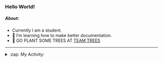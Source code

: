 ### Hello World!

##### About:
- Currently I am a student.
- 🌱 I’m learning how to make better documentation.
- 🌱 GO PLANT SOME TREES AT [TEAM TREES](https://teamtrees.org/)

---
<details>
  <summary>:zap: My Activity:</summary>
  
<!--START_SECTION:waka-->
![Code Time](http://img.shields.io/badge/Code%20Time-1%2C171%20hrs%2027%20mins-blue)

**I'm a Night 🦉** 

```text
🌞 Morning                1907 commits        ███░░░░░░░░░░░░░░░░░░░░░░   10.11 % 
🌆 Daytime                6409 commits        ████████░░░░░░░░░░░░░░░░░   33.98 % 
🌃 Evening                5390 commits        ███████░░░░░░░░░░░░░░░░░░   28.57 % 
🌙 Night                  5157 commits        ███████░░░░░░░░░░░░░░░░░░   27.34 % 
```
📅 **I'm Most Productive on Wednesday** 

```text
Monday                   2653 commits        ████░░░░░░░░░░░░░░░░░░░░░   14.06 % 
Tuesday                  2579 commits        ███░░░░░░░░░░░░░░░░░░░░░░   13.67 % 
Wednesday                4407 commits        ██████░░░░░░░░░░░░░░░░░░░   23.36 % 
Thursday                 2438 commits        ███░░░░░░░░░░░░░░░░░░░░░░   12.92 % 
Friday                   1967 commits        ███░░░░░░░░░░░░░░░░░░░░░░   10.43 % 
Saturday                 1654 commits        ██░░░░░░░░░░░░░░░░░░░░░░░   08.77 % 
Sunday                   3165 commits        ████░░░░░░░░░░░░░░░░░░░░░   16.78 % 
```


📊 **This Week I Spent My Time On** 

```text
🔥 Editors: 
IntelliJ                 3 hrs 56 mins       █████████████░░░░░░░░░░░░   53.80 % 
VS Code                  3 hrs 23 mins       ████████████░░░░░░░░░░░░░   46.20 % 

🐱‍💻 Projects: 
intro                    3 hrs 48 mins       █████████████░░░░░░░░░░░░   52.04 % 
iris-flower-ml           3 hrs 23 mins       ████████████░░░░░░░░░░░░░   46.20 % 
android-demo             7 mins              ░░░░░░░░░░░░░░░░░░░░░░░░░   01.76 % 
Unknown Project          0 secs              ░░░░░░░░░░░░░░░░░░░░░░░░░   00.00 % 
```


 Last Updated on 27/08/2023 21:10:44 UTC
<!--END_SECTION:waka-->
</details>
